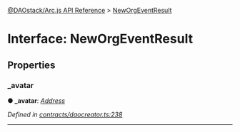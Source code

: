 [@DAOstack/Arc.js API Reference](../README.md) > [NewOrgEventResult](../interfaces/neworgeventresult.md)



# Interface: NewOrgEventResult


## Properties
<a id="_avatar"></a>

###  _avatar

**●  _avatar**:  *[Address](../#address)* 

*Defined in [contracts/daocreator.ts:238](https://github.com/daostack/arc.js/blob/6909d59/lib/contracts/daocreator.ts#L238)*





___


